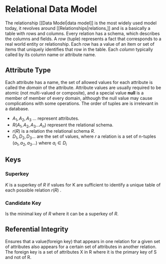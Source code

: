 # Relational Data Model
The relationship [[Data Model|data model]] is the most widely used model today, it revolves around [[Relationships|relations,]] and is a basically a table with rows and columns. Every relation has a schema, which describes the columns and fields. A *row* (tuple) represents a fact that corresponds to a real world entity or relationship. Each row has a value of an item or set of items that uniquely identifies that row in the table.  Each *column* typically called by its column name or attribute name.

## Attribute Type
Each attribute has a name, the set of allowed values for each attribute is called the *domain* of the attribute. Attribute values are usually required to be atomic (not multi-valued or composite), and a special value **null** is a member of member of every domain, although the null value may cause complications with some operations. The order of tuples are is irrelevant in a database. <br>
* $A_1, A_2, A_3$ ... represent attributes.
* $R(A_1,A_2,A_3...A_n)$   represent the relational schema.
* $r(R)$  is a relation the relational schema $R$.
* $D_1,D_2,D_3...$  are the set of values, where  $r$ a relation is a set of n-tuples $(a_1,a_2,a_3...)$  where $a_i \in D_i$  

## Keys
### Superkey
$K$  is a superkey of $R$  if values for K are sufficient to identify a unique table of each possible relation $r(R)$ . 
### Candidate Key
Is the minimal key of $R$ where it can be a superkey of $R$.

## Referential Integrity
Ensures that a value(foreign key) that appears in one relation for a given set of attributes also appears for a certain set of attributes in another relation. The foreign key is a set of attributes X in R where it is the primary key of S and not of R.